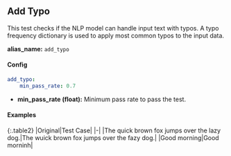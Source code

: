 
<div class="h3-box" markdown="1">

## Add Typo

This test checks if the NLP model can handle input text with typos. A typo frequency dictionary is used to apply most common typos to the input data.

**alias_name:** `add_typo`

</div><div class="h3-box" markdown="1">

#### Config
```yaml
add_typo:
    min_pass_rate: 0.7
```
- **min_pass_rate (float):** Minimum pass rate to pass the test.

</div><div class="h3-box" markdown="1">

#### Examples

{:.table2}
|Original|Test Case|
|-|
|The quick brown fox jumps over the lazy dog.|The wuick brown fox jumps over the fazy dog.|
|Good morning|Good morninh|

</div>